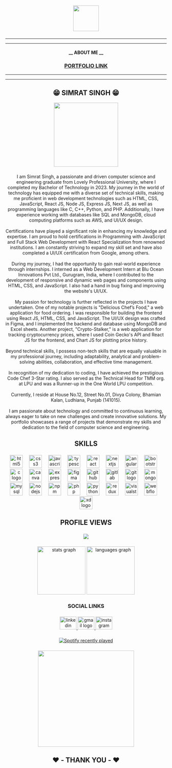
###

<div align="center">
  <img height="80" src="https://s11.gifyu.com/images/S44eS.gif"  />
</div>

###
<hr>
<hr>
<h4 align="center">__ ABOUT ME  __</h4>
<h3 align="center">
  <a href="https://simratsingh.netlify.app/" target="_blank">
    PORTFOLIO LINK
  </a>
</h3>
<hr><hr>
<h2 align="center">😁 SIMRAT SINGH 😁</h2>  

<div align="center">
  <img height="200" src="https://s11.gifyu.com/images/S44Gi.gif"  />
</div>

###

<p align="center">I am Simrat Singh, a passionate and driven computer science and engineering graduate from Lovely Professional University, where I completed my Bachelor of Technology in 2023. My journey in the world of technology has equipped me with a diverse set of technical skills, making me proficient in web development technologies such as HTML, CSS, JavaScript, React JS, Node JS, Express JS, Next JS, as well as programming languages like C, C++, Python, and PHP. Additionally, I have experience working with databases like SQL and MongoDB, cloud computing platforms such as AWS, and UI/UX design.<br><br>Certifications have played a significant role in enhancing my knowledge and expertise. I am proud to hold certifications in Programming with JavaScript and Full Stack Web Development with React Specialization from renowned institutions. I am constantly striving to expand my skill set and have also completed a UI/UX certification from Google, among others.<br><br>During my journey, I had the opportunity to gain real-world experience through internships. I interned as a Web Development Intern at Blu Ocean Innovations Pvt Ltd., Gurugram, India, where I contributed to the development of responsive and dynamic web pages and components using HTML, CSS, and JavaScript. I also had a hand in bug fixing and improving the website's UI/UX.<br><br>My passion for technology is further reflected in the projects I have undertaken. One of my notable projects is "Delicious Chef’s Food," a web application for food ordering. I was responsible for building the frontend using React JS, HTML, CSS, and JavaScript. The UI/UX design was crafted in Figma, and I implemented the backend and database using MongoDB and Excel sheets. Another project, "Crypto-Stalker," is a web application for tracking cryptocurrency prices, where I used Coin Gecko's API and React JS for the frontend, and Chart JS for plotting price history.<br><br>Beyond technical skills, I possess non-tech skills that are equally valuable in my professional journey, including adaptability, analytical and problem-solving abilities, collaboration, and effective time management.<br><br>In recognition of my dedication to coding, I have achieved the prestigious Code Chef 3-Star rating. I also served as the Technical Head for TMM org. at LPU and was a Runner-up in the One World LPU competition.<br><br>Currently, I reside at House No.12, Street No.01, Divya Colony, Bhamian Kalan, Ludhiana, Punjab (141015).<br><br>I am passionate about technology and committed to continuous learning, always eager to take on new challenges and create innovative solutions. My portfolio showcases a range of projects that demonstrate my skills and dedication to the field of computer science and engineering.</p>

###

<h2 align="center">SKILLS</h2>

###

<div align="center">
  <img src="https://cdn.jsdelivr.net/gh/devicons/devicon/icons/html5/html5-original.svg" height="40" alt="html5 logo"  />
  <img width="12" />
  <img src="https://cdn.jsdelivr.net/gh/devicons/devicon/icons/css3/css3-original.svg" height="40" alt="css3 logo"  />
  <img width="12" />
  <img src="https://cdn.jsdelivr.net/gh/devicons/devicon/icons/javascript/javascript-original.svg" height="40" alt="javascript logo"  />
  <img width="12" />
  <img src="https://cdn.jsdelivr.net/gh/devicons/devicon/icons/typescript/typescript-original.svg" height="40" alt="typescript logo"  />
  <img width="12" />
  <img src="https://cdn.jsdelivr.net/gh/devicons/devicon/icons/react/react-original.svg" height="40" alt="react logo"  />
  <img width="12" />
  <img src="https://cdn.jsdelivr.net/gh/devicons/devicon/icons/nextjs/nextjs-original.svg" height="40" alt="nextjs logo"  />
  <img width="12" />
  <img src="https://cdn.jsdelivr.net/gh/devicons/devicon/icons/angularjs/angularjs-original.svg" height="40" alt="angularjs logo"  />
  <img width="12" />
  <img src="https://cdn.jsdelivr.net/gh/devicons/devicon/icons/bootstrap/bootstrap-original.svg" height="40" alt="bootstrap logo"  />
  <img width="12" />
  <img src="https://cdn.jsdelivr.net/gh/devicons/devicon/icons/c/c-original.svg" height="40" alt="c logo"  />
  <img width="12" />
  <img src="https://cdn.jsdelivr.net/gh/devicons/devicon/icons/canva/canva-original.svg" height="40" alt="canva logo"  />
  <img width="12" />
  <img src="https://cdn.jsdelivr.net/gh/devicons/devicon/icons/express/express-original.svg" height="40" alt="express logo"  />
  <img width="12" />
  <img src="https://cdn.jsdelivr.net/gh/devicons/devicon/icons/figma/figma-original.svg" height="40" alt="figma logo"  />
  <img width="12" />
  <img src="https://cdn.jsdelivr.net/gh/devicons/devicon/icons/github/github-original.svg" height="40" alt="github logo"  />
  <img width="12" />
  <img src="https://cdn.jsdelivr.net/gh/devicons/devicon/icons/gitlab/gitlab-original.svg" height="40" alt="gitlab logo"  />
  <img width="12" />
  <img src="https://cdn.jsdelivr.net/gh/devicons/devicon/icons/git/git-original.svg" height="40" alt="git logo"  />
  <img width="12" />
  <img src="https://cdn.jsdelivr.net/gh/devicons/devicon/icons/mongodb/mongodb-original.svg" height="40" alt="mongodb logo"  />
  <img width="12" />
  <img src="https://cdn.jsdelivr.net/gh/devicons/devicon/icons/mysql/mysql-original.svg" height="40" alt="mysql logo"  />
  <img width="12" />
  <img src="https://cdn.jsdelivr.net/gh/devicons/devicon/icons/nodejs/nodejs-original.svg" height="40" alt="nodejs logo"  />
  <img width="12" />
  <img src="https://cdn.jsdelivr.net/gh/devicons/devicon/icons/npm/npm-original-wordmark.svg" height="40" alt="npm logo"  />
  <img width="12" />
  <img src="https://cdn.jsdelivr.net/gh/devicons/devicon/icons/php/php-original.svg" height="40" alt="php logo"  />
  <img width="12" />
  <img src="https://cdn.jsdelivr.net/gh/devicons/devicon/icons/python/python-original.svg" height="40" alt="python logo"  />
  <img width="12" />
  <img src="https://cdn.jsdelivr.net/gh/devicons/devicon/icons/redux/redux-original.svg" height="40" alt="redux logo"  />
  <img width="12" />
  <img src="https://cdn.jsdelivr.net/gh/devicons/devicon/icons/visualstudio/visualstudio-plain.svg" height="40" alt="visualstudio logo"  />
  <img width="12" />
  <img src="https://cdn.jsdelivr.net/gh/devicons/devicon/icons/webflow/webflow-original.svg" height="40" alt="webflow logo"  />
  <img width="12" />
  <img src="https://cdn.jsdelivr.net/gh/devicons/devicon/icons/xd/xd-plain.svg" height="40" alt="xd logo"  />
</div>

###

<h2 align="center">PROFILE VIEWS</h2>

###

<div align="center">
  <img src="https://profile-counter.glitch.me/SIMRAT007/count.svg?"  />
</div>

###

<div align="center">
  <img src="https://github-readme-stats.vercel.app/api?username=SIMRAT007&hide_title=false&hide_rank=false&show_icons=true&include_all_commits=true&count_private=true&disable_animations=false&theme=dracula&locale=en&hide_border=false&order=1" height="150" alt="stats graph"  />
  <img src="https://github-readme-stats.vercel.app/api/top-langs?username=SIMRAT007&locale=en&hide_title=false&layout=compact&card_width=320&langs_count=5&theme=dracula&hide_border=false&order=2" height="150" alt="languages graph"  />
</div>


<h3 align="center">SOCIAL LINKS</h3>

###

<div align="center">
  <a href="https://www.linkedin.com/in/simratsingh007/" target="_blank">
    <img src="https://raw.githubusercontent.com/maurodesouza/profile-readme-generator/master/src/assets/icons/social/linkedin/default.svg" width="52" height="40" alt="linkedin logo"  />
  </a>
  <a href="simratsinghmehra01@gmail.com" target="_blank">
    <img src="https://raw.githubusercontent.com/maurodesouza/profile-readme-generator/master/src/assets/icons/social/gmail/default.svg" width="52" height="40" alt="gmail logo"  />
  </a>
  <a href="https://www.instagram.com/simrat_singh_mehra/" target="_blank">
    <img src="https://raw.githubusercontent.com/maurodesouza/profile-readme-generator/master/src/assets/icons/social/instagram/default.svg" width="52" height="40" alt="instagram logo"  />
  </a>
</div>

###

<div align="center">
  <a href="https://open.spotify.com/user/![Alt text](https://spotify-recently-played-readme.vercel.app/api?user=313mhr4bs2twi3xwi2mnk6fuvdvm)">
    <img src="https://spotify-recently-played-readme.vercel.app/api?count=5&unique=false" alt="Spotify recently played"  />
  </a>
</div>

###

<div align="center">
  <img height="300" src="https://s11.gifyu.com/images/S44Gg.gif"  />
</div>

###

<h2 align="center">❤️ - THANK YOU - ❤️</h2>

###
